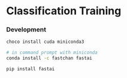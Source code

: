 # Classification Training



### Development
```bash
choco install cuda miniconda3

# in command prompt with miniconda
conda install -c fastchan fastai

pip install fastai
```
